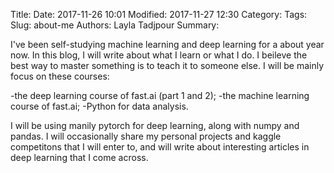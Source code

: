 Title: 
Date: 2017-11-26 10:01
Modified: 2017-11-27 12:30
Category: 
Tags: 
Slug: about-me
Authors: Layla Tadjpour
Summary: 

I've been self-studying machine learning and deep learning for a about year now. 
In this blog, I will write about what I learn or what I do. 
I beileve the best way to master something is to teach it to someone else. 
I will be mainly focus on these courses:

-the deep learning course of fast.ai (part 1 and 2);
-the machine learning course of fast.ai;
-Python for data analysis.

I will be using manily pytorch for deep learning, along with numpy and pandas. 
I will occasionally share my personal projects and kaggle competitons that 
I will enter to, and will write about interesting articles in deep learning
that I come across.